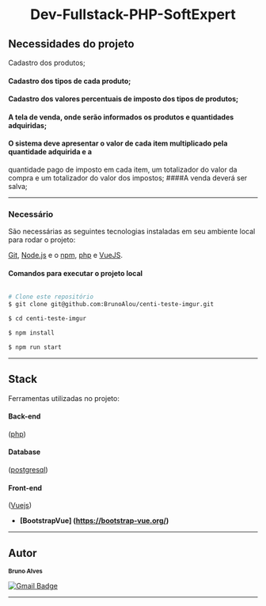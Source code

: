 <h1 align="center">
   Dev-Fullstack-PHP-SoftExpert
</h1>


## Necessidades do projeto

Cadastro dos produtos;
#### Cadastro dos tipos de cada produto;
#### Cadastro dos valores percentuais de imposto dos tipos de produtos;
#### A tela de venda, onde serão informados os produtos e quantidades adquiridas;
#### O sistema deve apresentar o valor de cada item multiplicado pela quantidade adquirida e a
quantidade pago de imposto em cada item, um totalizador do valor da compra e um
totalizador do valor dos impostos;
####A venda deverá ser salva;


---

### Necessário

São necessárias as seguintes tecnologias instaladas em seu ambiente local para rodar o projeto:

[Git](https://git-scm.com), [Node.js](https://nodejs.org/en/) e o [npm](https://www.npmjs.com/), [php](https://www.php.net/) e [VueJS](https://vuejs.org/).

#### Comandos para executar o projeto local
```bash

# Clone este repositório
$ git clone git@github.com:BrunoAlou/centi-teste-imgur.git

$ cd centi-teste-imgur

$ npm install

$ npm run start

```

---

## Stack

Ferramentas utilizadas no projeto:

#### **Back-end** 
([php](https://reactjs.org/))

#### **Database** 
([postgresql](https://www.postgresql.org/))

#### **Front-end** 
([Vuejs](https://reactjs.org/))

- **[BootstrapVue]
(https://bootstrap-vue.org/)**

---

## Autor

<a href="https://www.linkedin.com/in/brunoalou/" target=”_blank”>
 <sub><b>Bruno Alves</b></sub></a> <a href="https://www.linkedin.com/in/brunoalou/" title="LinkedIn"></a>
 <br />
 
[![Gmail Badge](https://img.shields.io/badge/-bruunieng@gmail.com-c14438?style=flat-square&logo=Gmail&logoColor=white&link=mailto:bruunieng@gmail.com)](mailto:bruunieng@gmail.com)

---
